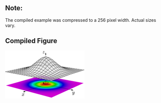 Note:
-----

The compiled example was compressed to a 256
pixel width. Actual sizes vary.

Compiled Figure
---------------
![Example](Gaussian_Surface.png)

